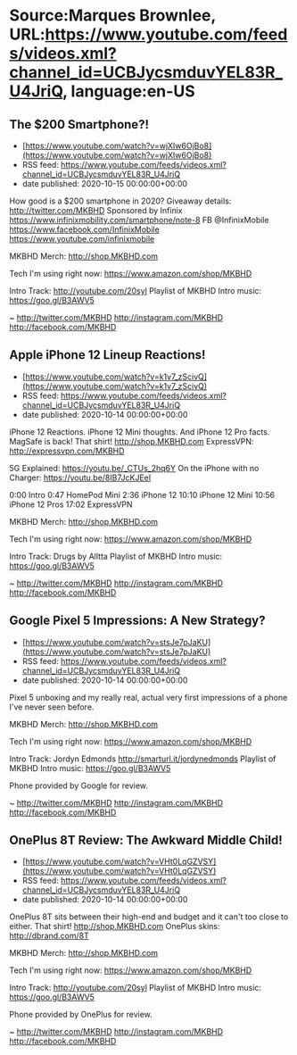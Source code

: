 # Source:Marques Brownlee, URL:https://www.youtube.com/feeds/videos.xml?channel_id=UCBJycsmduvYEL83R_U4JriQ, language:en-US

## The $200 Smartphone?!
 - [https://www.youtube.com/watch?v=wjXIw6OjBo8](https://www.youtube.com/watch?v=wjXIw6OjBo8)
 - RSS feed: https://www.youtube.com/feeds/videos.xml?channel_id=UCBJycsmduvYEL83R_U4JriQ
 - date published: 2020-10-15 00:00:00+00:00

How good is a $200 smartphone in 2020?
Giveaway details: http://twitter.com/MKBHD
Sponsored by Infinix
https://www.infinixmobility.com/smartphone/note-8
FB @InfinixMobile https://www.facebook.com/InfinixMobile
https://www.youtube.com/infinixmobile

MKBHD Merch: http://shop.MKBHD.com

Tech I'm using right now: https://www.amazon.com/shop/MKBHD

Intro Track: http://youtube.com/20syl
Playlist of MKBHD Intro music: https://goo.gl/B3AWV5

~
http://twitter.com/MKBHD
http://instagram.com/MKBHD
http://facebook.com/MKBHD

## Apple iPhone 12 Lineup Reactions!
 - [https://www.youtube.com/watch?v=k1v7_zScivQ](https://www.youtube.com/watch?v=k1v7_zScivQ)
 - RSS feed: https://www.youtube.com/feeds/videos.xml?channel_id=UCBJycsmduvYEL83R_U4JriQ
 - date published: 2020-10-14 00:00:00+00:00

iPhone 12 Reactions. iPhone 12 Mini thoughts. And iPhone 12 Pro facts. MagSafe is back!
That shirt! http://shop.MKBHD.com
ExpressVPN: http://expressvpn.com/MKBHD

5G Explained: https://youtu.be/_CTUs_2hq6Y
On the iPhone with no Charger: https://youtu.be/8IB7JcKJEeI

0:00 Intro
0:47 HomePod Mini
2:36 iPhone 12
10:10 iPhone 12 Mini
10:56 iPhone 12 Pros
17:02 ExpressVPN

MKBHD Merch: http://shop.MKBHD.com

Tech I'm using right now: https://www.amazon.com/shop/MKBHD

Intro Track: Drugs by Alltta
Playlist of MKBHD Intro music: https://goo.gl/B3AWV5

~
http://twitter.com/MKBHD
http://instagram.com/MKBHD
http://facebook.com/MKBHD

## Google Pixel 5 Impressions: A New Strategy?
 - [https://www.youtube.com/watch?v=stsJe7pJaKU](https://www.youtube.com/watch?v=stsJe7pJaKU)
 - RSS feed: https://www.youtube.com/feeds/videos.xml?channel_id=UCBJycsmduvYEL83R_U4JriQ
 - date published: 2020-10-14 00:00:00+00:00

Pixel 5 unboxing and my really real, actual very first impressions of a phone I've never seen before.

MKBHD Merch: http://shop.MKBHD.com

Tech I'm using right now: https://www.amazon.com/shop/MKBHD

Intro Track: Jordyn Edmonds http://smarturl.it/jordynedmonds
Playlist of MKBHD Intro music: https://goo.gl/B3AWV5

Phone provided by Google for review.

~
http://twitter.com/MKBHD
http://instagram.com/MKBHD
http://facebook.com/MKBHD

## OnePlus 8T Review: The Awkward Middle Child!
 - [https://www.youtube.com/watch?v=VHt0LqGZVSY](https://www.youtube.com/watch?v=VHt0LqGZVSY)
 - RSS feed: https://www.youtube.com/feeds/videos.xml?channel_id=UCBJycsmduvYEL83R_U4JriQ
 - date published: 2020-10-14 00:00:00+00:00

OnePlus 8T sits between their high-end and budget and it can't too close to either.
That shirt! http://shop.MKBHD.com
OnePlus skins: http://dbrand.com/8T

MKBHD Merch: http://shop.MKBHD.com

Tech I'm using right now: https://www.amazon.com/shop/MKBHD

Intro Track: http://youtube.com/20syl
Playlist of MKBHD Intro music: https://goo.gl/B3AWV5

Phone provided by OnePlus for review.

~
http://twitter.com/MKBHD
http://instagram.com/MKBHD
http://facebook.com/MKBHD

